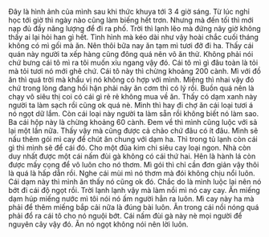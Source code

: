 Đây là hình ảnh của mình sau khi thức khuya tới 3 4 giờ sáng. Từ lúc nghỉ học tới giờ thì ngày nào cũng làm biếng hết trơn. Nhưng mà đến tối thì mới nạp đủ đầy năng lượng để đi ra phố. Trời thì lạnh lẽo mà đứng nãy giờ không thấy ai lại hỏi han gì hết. Tình hình mà kéo dài như vậy hoài chắc cuối tháng không có mì gối mà ăn. Nên thôi bữa nay ăn tạm mì tươi đỡ đi ha. Thấy cái quán này người ta xếp hàng cũng đông quá nên vô ăn thử. Không phải nói chứ bưng cái tô mì ra tôi muốn xỉu ngang vậy đó. Cái tô mì gì đâu toàn là tỏi mà tỏi tươi nó mới ghê chứ. Cái tô này thì chừng khoảng 200 cành. Mì với đồ ăn thì quá trời mà khẩu vị nó không có hợp với mình. Miệng thì nhai vậy đó chứ trong lòng đang hối hận phải nãy ăn cơm thì có lý rồi. Buồn quá nên là chạy vô siêu thị coi có cái gì rẻ rẻ không mua về ăn. Thấy có dạm xanh này người ta làm sạch rồi cũng ok quá nè. Mình thì hay đi chợ ăn cái loại tươi á nó ngọt dữ lắm. Còn cái loại này người ta làm sẵn rồi không biết nó làm sao. Ba cái hộp này là chừng khoảng 60 cành. Đem về thì mình cũng luộc với sả lại một lần nữa. Thấy vậy mà cũng được cả chảo chứ đâu có ít đâu. Mình sẽ nấu thêm gói mì cay để chút ăn chung với dạm ha. Thì trong tủ lạnh còn cái gì thì mình sẽ để cái đó. Cho một đũa kim chi siêu cay loại ngon. Nhà còn duy nhất được một cái nấm đùi gà không có cái thứ hai. Hên là hành lá còn được mấy cọng để vô luôn cho nó thơm. Mì gói thì chỉ cần đơn giản vậy thôi là quá là hấp dẫn rồi. Nghe cái mùi mì nó thơm mà đói không chịu nổi luôn. Cái dạm này thì mình ăn thấy nó cũng ok đó. Chắc do là mình luộc lại nên nó bớt đi cái độ ngọt rồi. Trời lạnh lạnh vậy mà làm nồi mì nó cay cay. Ăn miếng dạm húp miếng nước mì tôi nói nó ấm người hẳn ra luôn. Mì cay này ha mà phải để thêm miếng bắp cải nữa là đúng bài luôn. Ăn trong cái nồi nóng quá phải đổ ra cái tô cho nó nguội bớt. Cái nấm đùi gà này nè mọi người để nguyên cây vậy đó. Ăn nó ngọt không nói nên lời luôn.